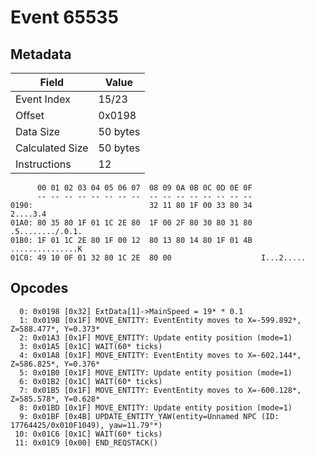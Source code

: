 # Event 65535

## Metadata

| Field           | Value    |
|-----------------|----------|
| Event Index     | 15/23    |
| Offset          | 0x0198   |
| Data Size       | 50 bytes |
| Calculated Size | 50 bytes |
| Instructions    | 12       |

```
      00 01 02 03 04 05 06 07  08 09 0A 0B 0C 0D 0E 0F
      -- -- -- -- -- -- -- --  -- -- -- -- -- -- -- --
0190:                          32 11 80 1F 00 33 80 34          2....3.4
01A0: 80 35 80 1F 01 1C 2E 80  1F 00 2F 80 30 80 31 80  .5......../.0.1.
01B0: 1F 01 1C 2E 80 1F 00 12  80 13 80 14 80 1F 01 4B  ...............K
01C0: 49 10 0F 01 32 80 1C 2E  80 00                    I...2.....      
```

## Opcodes

```
  0: 0x0198 [0x32] ExtData[1]->MainSpeed = 19* * 0.1
  1: 0x019B [0x1F] MOVE_ENTITY: EventEntity moves to X=-599.892*, Z=588.477*, Y=0.373*
  2: 0x01A3 [0x1F] MOVE_ENTITY: Update entity position (mode=1)
  3: 0x01A5 [0x1C] WAIT(60* ticks)
  4: 0x01A8 [0x1F] MOVE_ENTITY: EventEntity moves to X=-602.144*, Z=586.825*, Y=0.376*
  5: 0x01B0 [0x1F] MOVE_ENTITY: Update entity position (mode=1)
  6: 0x01B2 [0x1C] WAIT(60* ticks)
  7: 0x01B5 [0x1F] MOVE_ENTITY: EventEntity moves to X=-600.128*, Z=585.578*, Y=0.628*
  8: 0x01BD [0x1F] MOVE_ENTITY: Update entity position (mode=1)
  9: 0x01BF [0x4B] UPDATE_ENTITY_YAW(entity=Unnamed NPC (ID: 17764425/0x010F1049), yaw=11.79°*)
 10: 0x01C6 [0x1C] WAIT(60* ticks)
 11: 0x01C9 [0x00] END_REQSTACK()
```
